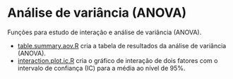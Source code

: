 # Análise de variância (ANOVA)

Funções para estudo de interação e análise de variância (ANOVA).

+ [table.summary.aov.R](table.summary.aov.R) cria a tabela de resultados da análise de variância (ANOVA).
+ [interaction.plot.ic.R](interaction.plot.ic.R) cria o gráfico de interação de dois fatores com o intervalo de confiança (IC) para a média ao nível de 95%.
